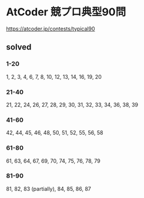 # AtCoder 競プロ典型90問

https://atcoder.jp/contests/typical90

## solved
### 1-20
1, 2, 3, 4, 6, 7, 8, 10, 12, 13, 14, 16, 19, 20

### 21-40
21, 22, 24, 26, 27, 28, 29, 30, 31, 32, 33, 34, 36, 38, 39

### 41-60
42, 44, 45, 46, 48, 50, 51, 52, 55, 56, 58

### 61-80
61, 63, 64, 67, 69, 70, 74, 75, 76, 78, 79

### 81-90
81, 82, 83 (partially), 84, 85, 86, 87
